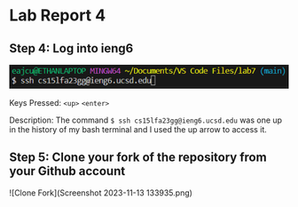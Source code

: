 # Lab Report 4
## Step 4: Log into ieng6
![Connect to IEng6](ConnectToIEng6.png)

Keys Pressed: `<up>` `<enter>`

Description: The command `$ ssh cs15lfa23gg@ieng6.ucsd.edu` was one up in the history of my bash terminal and I used the up arrow to access it.

## Step 5: Clone your fork of the repository from your Github account
![Clone Fork](Screenshot 2023-11-13 133935.png)
